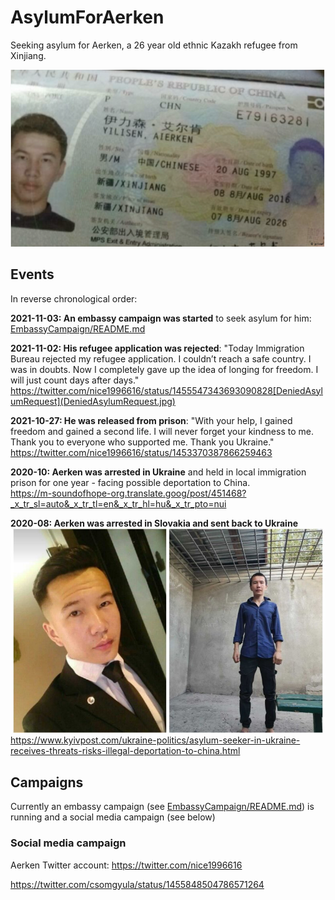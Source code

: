 # AsylumForAerken
Seeking asylum for Aerken, a 26 year old ethnic Kazakh refugee from Xinjiang.

![Yilisen_Aerken](Yilisen_Aerken.png)

## Events 

In reverse chronological order:

**2021-11-03: An embassy campaign was started** to seek asylum for him: [EmbassyCampaign/README.md](EmbassyCampaign/README.md)

**2021-11-02: His refugee application was rejected**: "Today Immigration Bureau rejected my refugee application. I couldn’t reach a safe country. I was in doubts. Now I completely gave up the idea of longing for freedom. I will just count days after days."   
https://twitter.com/nice1996616/status/1455547343693090828[DeniedAsylumRequest](DeniedAsylumRequest.jpg)

**2021-10-27: He was released from prison**: "With your help, I gained freedom and gained a second life. I will never forget your kindness to me. Thank you to everyone who supported me. Thank you Ukraine."   
https://twitter.com/nice1996616/status/1453370387866259463

**2020-10: Aerken  was arrested in Ukraine** and held in local immigration prison for one year - facing possible deportation to China.   
https://m-soundofhope-org.translate.goog/post/451468?_x_tr_sl=auto&_x_tr_tl=en&_x_tr_hl=hu&_x_tr_pto=nui

**2020-08: Aerken  was arrested in Slovakia and sent back to Ukraine**
![Aerken 2020-08](Aerken-202008.jpg)
https://www.kyivpost.com/ukraine-politics/asylum-seeker-in-ukraine-receives-threats-risks-illegal-deportation-to-china.html

## Campaigns

Currently an embassy campaign (see [EmbassyCampaign/README.md](EmbassyCampaign/README.md)) is running and a social media campaign (see below)

### Social media campaign

Aerken Twitter account: https://twitter.com/nice1996616

https://twitter.com/csomgyula/status/1455848504786571264
